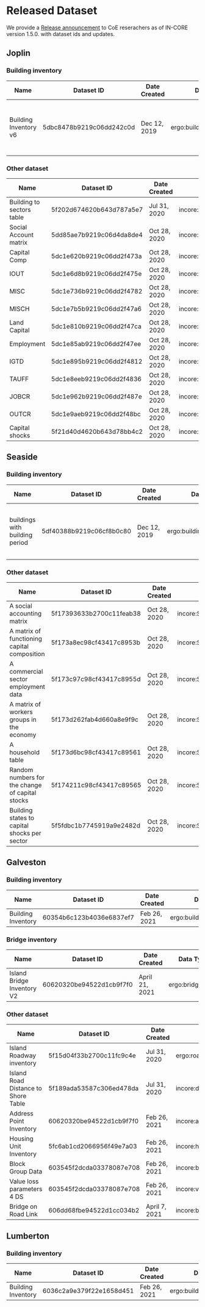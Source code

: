 # Released Dataset

We provide a [Release announcement](https://docs.google.com/document/d/1goPN2tWmOIw1bc7RvP83kdkz38kKoLah1_khPrCl0SA/edit?skip_itp2_check=true#heading=h.zdf4d36jk96p) 
to CoE reserachers as of IN-CORE version 1.5.0. with dataset ids and updates.

## Joplin
### Building inventory
| Name | Dataset ID | Date Created | Data Type | Note |
| ------------------------------------ | ------------------------ | ------------ | ------------ | ------------ |
| Building Inventory v6 | 5dbc8478b9219c06dd242c0d | Dec 12, 2019 | ergo:buildingInventoryVer6 | derived from the original, Aug 05, 2019 csv file

### Other dataset
| Name | Dataset ID | Date Created | Data Type | Note |
| ------------------------------------ | ------------------------ | ------------ | ------------ | ------------ |
| Building to sectors table | 5f202d674620b643d787a5e7 | Jul 31, 2020 | incore:buildingsToSectors | |
| Social Account matrix | 5dd85ae7b9219c06d4da8de4 | Oct 28, 2020 | incore:JoplinCGEsam | CGE analysis |
| Capital Comp | 5dc1e620b9219c06dd2f473a | Oct 28, 2020 | incore:JoplinCGEbb | CGE analysis |
| IOUT | 5dc1e6d8b9219c06dd2f475e | Oct 28, 2020 | incore:JoplinCGEiout | CGE analysis |
| MISC | 5dc1e736b9219c06dd2f4782 | Oct 28, 2020 | incore:JoplinCGEmisc | CGE analysis |
| MISCH | 5dc1e7b5b9219c06dd2f47a6 | Oct 28, 2020 | incore:JoplinCGEmisch | CGE analysis |
| Land Capital | 5dc1e810b9219c06dd2f47ca | Oct 28, 2020 | incore:JoplinCGElandcap | CGE analysis |
| Employment | 5dc1e85ab9219c06dd2f47ee | Oct 28, 2020 | incore:JoplinCGEemploy | CGE analysis |
| IGTD | 5dc1e895b9219c06dd2f4812 | Oct 28, 2020 | incore:JoplinCGEigtd | CGE analysis |
| TAUFF  | 5dc1e8eeb9219c06dd2f4836 | Oct 28, 2020 | incore:JoplinCGEtauff | CGE analysis |
| JOBCR | 5dc1e962b9219c06dd2f487e | Oct 28, 2020 | incore:JoplinCGEjobcr | CGE analysis |
| OUTCR | 5dc1e9aeb9219c06dd2f48bc | Oct 28, 2020 | incore:JoplinCGEoutcr | CGE analysis |
| Capital shocks | 5f21d40d4620b643d78bb4c2 | Oct 28, 2020 | incore:capitalShocks | CGE analysis |

## Seaside
### Building inventory
| Name | Dataset ID | Date Created | Data Type | Note |
| ------------------------------------ | ------------------------ | ------------ | ------------ | ------------ |
| buildings with building period | 5df40388b9219c06cf8b0c80 | Dec 12, 2019 | ergo:buildingInventoryVer5 | derived from the original, Aug 02, 2019 csv file

### Other dataset
| Name | Dataset ID | Date Created | Data Type | Note |
| ------------------------------------ | ------------------------ | ------------ | ------------ | ------------ |
| A social accounting matrix | 5f17393633b2700c11feab38 | Oct 28, 2020 | incore:SeasideCGEsam | CGE analysis |
| A matrix of functioning capital composition | 5f173a8ec98cf43417c8953b | Oct 28, 2020 | incore:SeasideCGEbb | CGE analysis |
| A commercial sector employment data | 5f173c97c98cf43417c8955d | Oct 28, 2020 | incore:SeasideCGEemploy | CGE analysis |
| A matrix of workers groups in the economy | 5f173d262fab4d660a8e9f9c | Oct 28, 2020 | incore:SeasideCGEjobcr | CGE analysis |
| A household table | 5f173d6bc98cf43417c89561 | Oct 28, 2020 | incore:SeasideCGEhhtable | CGE analysis |
| Random numbers for the change of capital stocks | 5f174211c98cf43417c89565 | Oct 28, 2020 | incore:SeasideCGEsim | CGE analysis |
| Building states to capital shocks per sector | 5f5fdbc1b7745919a9e2482d | Oct 28, 2020 | incore:SeasideCGEshocks | CGE analysis |

## Galveston
### Building inventory 
| Name | Dataset ID | Date Created | Data Type | Note |
| ------------------------------------ | ------------------------ | ------------ | ------------ | ---- |
| Building Inventory| 60354b6c123b4036e6837ef7 | Feb 26, 2021 | ergo:buildingInventoryVer7 | |

### Bridge inventory 
| Name | Dataset ID | Date Created | Data Type | Note |
| ------------------------------------ | ------------------------ | ------------ | ------------ | ---- | 
| Island Bridge Inventory V2 | 60620320be94522d1cb9f7f0 | April 21, 2021 | ergo:bridgesVer2 | |

### Other dataset
| Name | Dataset ID | Date Created | Data Type | Note |
| ------------------------------------ | ------------------------ | ------------ | ------------ | ---- |
| Island Roadway inventory | 5f15d04f33b2700c11fc9c4e | Jul 31, 2020 | ergo:roadLinkTopo | |
| Island Road Distance to Shore Table | 5f189ada53587c306ed478da | Jul 31, 2020 | incore:distanceToShore | |
| Address Point Inventory | 60620320be94522d1cb9f7f0 | Feb 26, 2021 | incore:addressPoints | |
| Housing Unit Inventory | 5fc6ab1cd2066956f49e7a03 | Feb 26, 2021 | incore:housingUnitInventory | |
| Block Group Data | 603545f2dcda03378087e708 | Feb 26, 2021 | incore:blockGroupData | |
| Value loss parameters 4 DS | 603545f2dcda03378087e708 | Feb 26, 2021 | incore:valuLossParam | |
| Bridge on Road Link| 606dd68fbe94522d1cc034b2 | April 7, 2021 | incore:bridgeOnRoadLink | |

## Lumberton
### Building inventory
| Name | Dataset ID | Date Created | Data Type | Note |
| ------------------------------------ | ------------------------ | ------------ | ------------ | --- |
| Building Inventory| 6036c2a9e379f22e1658d451  | Feb 26, 2021 | ergo:buildingInventoryVer7 | |
